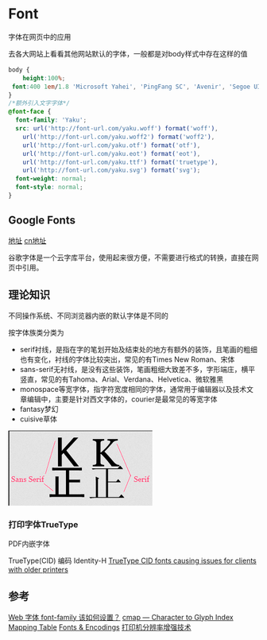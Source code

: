 # Font
字体在网页中的应用

去各大网站上看看其他网站默认的字体，一般都是对body样式中存在这样的值

```css 
body {
    height:100%;
 font:400 1em/1.8 'Microsoft Yahei', 'PingFang SC', 'Avenir', 'Segoe UI', 'Hiragino Sans GB', STHeiti, 'Microsoft Sans Serif', 'WenQuanYi Micro Hei', sans-serif
}
/*额外引入文字字体*/
@font-face {
  font-family: 'Yaku';
  src: url('http://font-url.com/yaku.woff') format('woff'),
    url('http://font-url.com/yaku.woff2') format('woff2'),
    url('http://font-url.com/yaku.otf') format('otf'),
    url('http://font-url.com/yaku.eot') format('eot'),
    url('http://font-url.com/yaku.ttf') format('truetype'),
    url('http://font-url.com/yaku.svg') format('svg');
  font-weight: normal;
  font-style: normal;
}
```

## Google Fonts

[地址](http://www.googlefonts.cn/)
[cn地址](http://www.googlefonts.cn/)

谷歌字体是一个云字库平台，使用起来很方便，不需要进行格式的转换，直接在网页中引用。

## 理论知识
不同操作系统、不同浏览器内嵌的默认字体是不同的

按字体族类分类为
- serif衬线，是指在字的笔划开始及结束处的地方有额外的装饰，且笔画的粗细也有变化，衬线的字体比较突出，常见的有Times New Roman、宋体
- sans-serif无衬线，是没有这些装饰，笔画粗细大致差不多，字形端庄，横平竖直，常见的有Tahoma、Arial、Verdana、Helvetica、微软雅黑
- monospace等宽字体，指字符宽度相同的字体，通常用于编辑器以及技术文章编辑中，主要是针对西文字体的，courier是最常见的等宽字体
- fantasy梦幻
- cuisive草体

![](./images/Serif-and-sansSerif.png)

### 打印字体TrueType

PDF内嵌字体

TrueType(CID)
编码 Identity-H
[TrueType CID fonts causing issues for clients with older printers](https://forum.aspose.com/t/truetype-cid-fonts-causing-issues-for-clients-with-older-printers/13530/3)


## 参考
[Web 字体 font-family 该如何设置？](https://zhuanlan.zhihu.com/p/313284552)
[cmap — Character to Glyph Index Mapping Table](https://learn.microsoft.com/en-us/typography/opentype/spec/cmap#encoding-records-and-encodings)
[Fonts & Encodings](https://book.douban.com/subject/2362953/)
[打印机分辨率增强技术](https://www.docin.com/p-878782126.html)